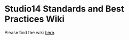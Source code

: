 # Studio14 Standards and Best Practices Wiki

Please find the wiki [here](https://github.com/codingpop/best-practices/wiki).
